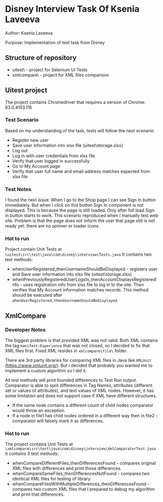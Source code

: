 # Disney Interview Task Of Ksenia Laveeva

Author: Ksenia Laveeva

Purpose: Implementation of test task from Disney

## Structure of repository

* uitest\ - project for Selenium Ui Tests 
* xmlcompare\ - project for XML files comparison

## Uitest project

The project contains Chromedriver that requires a version of Chrome: 83.0.4103.116

### Test Scenario

Based on my understanding of the task, tests will follow the next scenario:
* Register new user
* Save user information into xlsx file (uitest\storage.xlsx)
* Log out
* Log in with user credentials from xlsx file
* Verify that user logged in successfully
* Go to My Account page
* Verify that user full name and email address matches expected from xlsx file

### Test Notes

I found the next issue:
When I go to the Shop page I can see Sign In button immediately. But when I click on this button Sign In component is not displayed.
This is because the page is still loaded. Only after full load Sign in button starts to work. This scenario reproduced when I manually test web site. 
Problem is that the page does not inform the user that page still is not ready yet: there are no spinner or loader icons.

### Hot to run

Project contain Unit Tests at <code>\uitest\src\test\java\com\disney\interview\Tests.java</code>
It contains two test methods:
* whenUserRegistered_thenUsernameShouldBeDisplayed - registers user and Save user information into xlsx file (uitest\storage.xlsx)
* whenPreviouslyRegisteredUserLogsIn_thenAccountDisplaysRegisteredInfo - uses registration info from xlsx file to log in to the site. Then verifies that My Account information matches records. This method should be executed after `whenUserRegistered_thenUsernameShouldBeDisplayed`


## XmlCompare

### Developer Notes
The biggest problem is that provided XML was not valid. Both XML contains the tag `manifest:Experience` that was not closed, so I decided to fix that XML files first. Fixed XML resides in `xmlcompare\file\` folder.

There are 3rd party libraries for comparing XML files in Java like `XMLUnit` (https://www.xmlunit.org/).
But I decided that probably you wanted me to implement a custom algorithm so I did it.

All test methods will print founded differences to Test Run output.
Comparator is able to spot differences in Tag Names, attributes (different set or values of attributes), and text values of XML nodes.
However, it has some limitation and does not support case if XML have different structures. 
* If the same node contains a different count of child nodes comparator would throw an exception. 
* If a node in file1 has child nodes ordered in a different way then in file2  - comparator will falsely mark it as differences. 

### Hot to run
The project contains Unit Tests at <code>\xmlcompare\src\test\java\com\disney\interview\XmlComparatorTest.java</code>
It contains 3 test methods:
* whenCompareDifferentFiles_thenDifferencesFound - compares original XML files with differences and print those differences.
* whenCompareSameFiles_thenDifferencesNotFound - compares two identical XML files for testing of library.
* whenCompareFilesWithMultipleDifferences_thenDifferencesFound - compares two custom XML files that I prepared to debug my algorithm and print that differences.